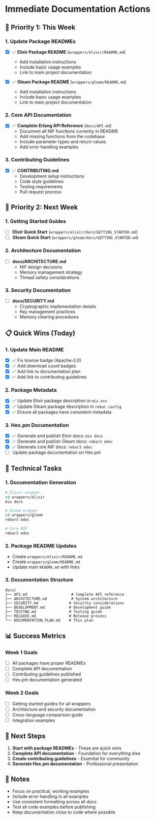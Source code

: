 # Immediate Documentation Actions

## 🚀 Priority 1: This Week

### 1. **Update Package READMEs**

- [x] ✅ **Elixir Package README** (`wrappers/elixir/README.md`)

  - Add installation instructions
  - Include basic usage examples
  - Link to main project documentation

- [x] ✅ **Gleam Package README** (`wrappers/gleam/README.md`)
  - Add installation instructions
  - Include basic usage examples
  - Link to main project documentation

### 2. **Core API Documentation**

- [x] ✅ **Complete Erlang API Reference** (`docs/API.md`)
  - Document all NIF functions currently in README
  - Add missing functions from the codebase
  - Include parameter types and return values
  - Add error handling examples

### 3. **Contributing Guidelines**

- [x] ✅ **CONTRIBUTING.md**
  - Development setup instructions
  - Code style guidelines
  - Testing requirements
  - Pull request process

## 🎯 Priority 2: Next Week

### 1. **Getting Started Guides**

- [ ] **Elixir Quick Start** (`wrappers/elixir/docs/GETTING_STARTED.md`)
- [ ] **Gleam Quick Start** (`wrappers/gleam/docs/GETTING_STARTED.md`)

### 2. **Architecture Documentation**

- [ ] **docs/ARCHITECTURE.md**
  - NIF design decisions
  - Memory management strategy
  - Thread safety considerations

### 3. **Security Documentation**

- [ ] **docs/SECURITY.md**
  - Cryptographic implementation details
  - Key management practices
  - Memory clearing procedures

## 📋 Quick Wins (Today)

### 1. **Update Main README**

- [x] ✅ Fix license badge (Apache-2.0)
- [x] ✅ Add download count badges
- [x] ✅ Add link to documentation plan
- [x] ✅ Add link to contributing guidelines

### 2. **Package Metadata**

- [x] ✅ Update Elixir package description in `mix.exs`
- [x] ✅ Update Gleam package description in `rebar.config`
- [x] ✅ Ensure all packages have consistent metadata

### 3. **Hex.pm Documentation**

- [x] ✅ Generate and publish Elixir docs: `mix docs`
- [x] ✅ Generate and publish Gleam docs: `rebar3 edoc`
- [x] ✅ Generate core NIF docs: `rebar3 edoc`
- [ ] Update package documentation on Hex.pm

## 🔧 Technical Tasks

### 1. **Documentation Generation**

```bash
# Elixir wrapper
cd wrappers/elixir
mix docs

# Gleam wrapper
cd wrappers/gleam
rebar3 edoc

# Core NIF
rebar3 edoc
```

### 2. **Package README Updates**

- Create `wrappers/elixir/README.md`
- Create `wrappers/gleam/README.md`
- Update main `README.md` with links

### 3. **Documentation Structure**

```
docs/
├── API.md                    # Complete API reference
├── ARCHITECTURE.md           # System architecture
├── SECURITY.md              # Security considerations
├── DEVELOPMENT.md           # Development guide
├── TESTING.md               # Testing guide
├── RELEASE.md               # Release process
└── DOCUMENTATION_PLAN.md    # This plan
```

## 📊 Success Metrics

### Week 1 Goals

- [ ] All packages have proper READMEs
- [ ] Complete API documentation
- [ ] Contributing guidelines published
- [ ] Hex.pm documentation generated

### Week 2 Goals

- [ ] Getting started guides for all wrappers
- [ ] Architecture and security documentation
- [ ] Cross-language comparison guide
- [ ] Integration examples

## 🎯 Next Steps

1. **Start with package READMEs** - These are quick wins
2. **Complete API documentation** - Foundation for everything else
3. **Create contributing guidelines** - Essential for community
4. **Generate Hex.pm documentation** - Professional presentation

## 📝 Notes

- Focus on practical, working examples
- Include error handling in all examples
- Use consistent formatting across all docs
- Test all code examples before publishing
- Keep documentation close to code where possible
